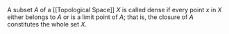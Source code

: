 A subset $A$ of a [[Topological Space]] $X$ is called dense if every point $x$ in $X$ either belongs to $A$ or is a limit point of $A$; that is, the closure of $A$ constitutes the whole set $X$.